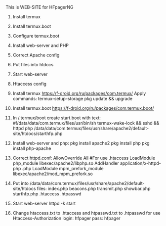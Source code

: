 This is WEB-SITE for HFpagerNG

1. Install termux
2. Install termux.boot
3. Configure termux.boot
4. Install web-server and PHP
5. Correct Apache config
6. Put files into htdocs
7. Start web-server
8. Htaccess config


1. Install termux https://f-droid.org/ru/packages/com.termux/
Apply commands:
termux-setup-storage
pkg update && upgrade


2. Install termux.boot https://f-droid.org/ru/packages/com.termux.boot/


3. In /.termux/boot create start.boot with text:
#!/data/data/com.termux/files/usr/bin/sh
termux-wake-lock && sshd && httpd
php /data/data/com.termux/files/usr/share/apache2/default-site/htdocs/starthfp.php


4. Install web-server and php:
pkg install apache2
pkg install php
pkg install php-apache


5. Correct httpd.conf:
AllowOverride All #For use .htaccess
LoadModule php_module libexec/apache2/libphp.so
AddHandler application/x-httpd-php .php
LoadModule mpm_prefork_module libexec/apache2/mod_mpm_prefork.so


6. Put into /data/data/com.termux/files/usr/share/apache2/default-site/htdocs files:
index.php
beacons.php
transmit.php
showbar.php
starthfp.php
.htaccess
.htpasswd

8. Start web-server
httpd -k start

9. Change htaccess.txt to .htaccess and htpasswd.txt to .htpasswd for use Htaccess-Authorization
login: hfpager
pass: hfpager
